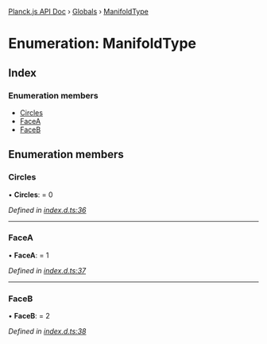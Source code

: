 [Planck.js API Doc](../README.md) › [Globals](../globals.md) › [ManifoldType](manifoldtype.md)

# Enumeration: ManifoldType

## Index

### Enumeration members

* [Circles](manifoldtype.md#circles)
* [FaceA](manifoldtype.md#facea)
* [FaceB](manifoldtype.md#faceb)

## Enumeration members

###  Circles

• **Circles**: = 0

*Defined in [index.d.ts:36](https://github.com/shakiba/planck.js/blob/038d425/lib/index.d.ts#L36)*

___

###  FaceA

• **FaceA**: = 1

*Defined in [index.d.ts:37](https://github.com/shakiba/planck.js/blob/038d425/lib/index.d.ts#L37)*

___

###  FaceB

• **FaceB**: = 2

*Defined in [index.d.ts:38](https://github.com/shakiba/planck.js/blob/038d425/lib/index.d.ts#L38)*
